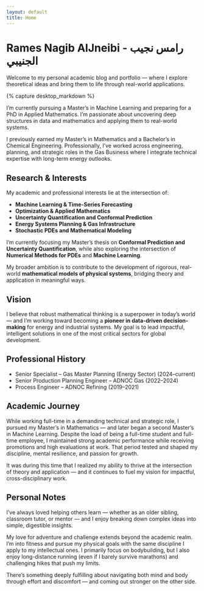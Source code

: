 ```yaml
---
layout: default
title: Home
---
```


# Rames Nagib AlJneibi - رامس نجيب الجنيبي

Welcome to my personal academic blog and portfolio — where I explore theoretical ideas and bring them to life through real-world applications.

<!-- 🔽 This section will show ONLY on desktop -->
<div class="desktop-only">
{% capture desktop_markdown %}
  
I’m currently pursuing a Master’s in Machine Learning and preparing for a PhD in Applied Mathematics. I’m passionate about uncovering deep structures in data and mathematics and applying them to real-world systems.

I previously earned my Master’s in Mathematics and a Bachelor’s in Chemical Engineering. Professionally, I’ve worked across engineering, planning, and strategic roles in the Gas Business where I integrate technical expertise with long-term energy outlooks.

## Research & Interests

My academic and professional interests lie at the intersection of:

- **Machine Learning & Time-Series Forecasting**  
- **Optimization & Applied Mathematics**  
- **Uncertainty Quantification and Conformal Prediction**  
- **Energy Systems Planning & Gas Infrastructure**  
- **Stochastic PDEs and Mathematical Modeling**

I’m currently focusing my Master’s thesis on **Conformal Prediction and Uncertainty Quantification**, while also exploring the intersection of **Numerical Methods for PDEs** and **Machine Learning**.  

My broader ambition is to contribute to the development of rigorous, real-world **mathematical models of physical systems**, bridging theory and application in meaningful ways.

## Vision

I believe that robust mathematical thinking is a superpower in today’s world — and I’m working toward becoming a **pioneer in data-driven decision-making** for energy and industrial systems. My goal is to lead impactful, intelligent solutions in one of the most critical sectors for global development.

## Professional History

- Senior Specialist – Gas Master Planning (Energy Sector) (2024–current)
- Senior Production Planning Engineer – ADNOC Gas (2022–2024)
- Process Engineer – ADNOC Refining (2019–2021)

## Academic Journey

While working full-time in a demanding technical and strategic role, I pursued my Master’s in Mathematics — and later began a second Master’s in Machine Learning. Despite the load of being a full-time student and full-time employee, I maintained strong academic performance while receiving promotions and high evaluations at work. That period tested and shaped my discipline, mental resilience, and passion for growth.

It was during this time that I realized my ability to thrive at the intersection of theory and application — and it continues to fuel my vision for impactful, cross-disciplinary work.

## Personal Notes

I’ve always loved helping others learn — whether as an older sibling, classroom tutor, or mentor — and I enjoy breaking down complex ideas into simple, digestible insights.

My love for adventure and challenge extends beyond the academic realm. I’m into fitness and pursue my physical goals with the same discipline I apply to my intellectual ones. I primarily focus on bodybuilding, but I also enjoy long-distance running (even if I barely survive marathons) and challenging hikes that push my limits.

There’s something deeply fulfilling about navigating both mind and body through effort and discomfort — and coming out stronger on the other side.

</div>
